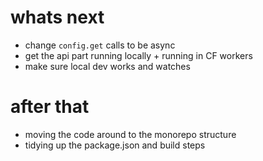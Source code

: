# whats next

- change `config.get` calls to be async
- get the api part running locally + running in CF workers
- make sure local dev works and watches

# after that

- moving the code around to the monorepo structure
- tidying up the package.json and build steps
